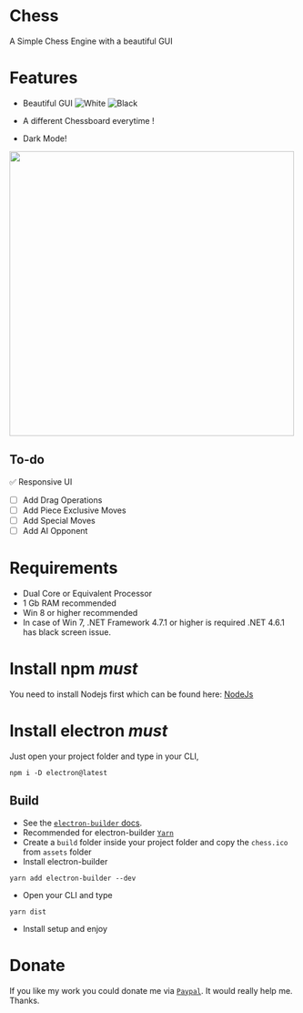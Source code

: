 # Chess
A Simple Chess Engine with a beautiful GUI

# Features
- Beautiful GUI 
![White](/screenshots/light_white.jpg)
![Black](/screenshots/light_black.jpg)

- A different Chessboard everytime !

- Dark Mode! 
<img src="https://i.postimg.cc/4yYtJf0B/Annotation-2020-08-07-192850.png" width=500>

## To-do
:white_check_mark: Responsive UI
- [ ] Add Drag Operations
- [ ] Add Piece Exclusive Moves
- [ ] Add Special Moves
- [ ] Add AI Opponent

# Requirements

- Dual Core or Equivalent Processor
- 1 Gb RAM recommended
- Win 8 or higher recommended
- In case of Win 7, .NET Framework 4.7.1 or higher is required .NET 4.6.1 has black screen issue.

# Install npm _must_
You need to install Nodejs first which can be found here:
[NodeJs](https://nodejs.org)

# Install electron _must_
Just open your project folder and type in your CLI,
```
npm i -D electron@latest
```

## Build

- See the [`electron-builder` docs](https://www.electron.build/multi-platform-build).
- Recommended for electron-builder [`Yarn`](https://yarnpkg.com/en/docs/install#windows-stable)
- Create a `build` folder inside your project folder and copy the `chess.ico` from `assets` folder
- Install electron-builder
```
yarn add electron-builder --dev
```
- Open your CLI and type
```
yarn dist
```
- Install setup and enjoy

# Donate

If you like my work you could donate me via [`Paypal`](https://www.paypal.me/rijustone).
It would really help me. Thanks.
